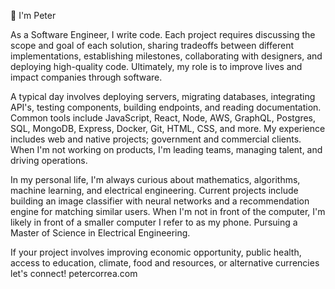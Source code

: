 👋 I'm Peter

As a Software Engineer, I write code.
Each project requires discussing the scope and goal of each solution, sharing tradeoffs between different implementations, 
establishing milestones, collaborating with designers, and deploying high-quality code. 
Ultimately, my role is to improve lives and impact companies through software.


A typical day involves deploying servers, migrating databases, integrating API's, testing components, building endpoints, 
and reading documentation. Common tools include JavaScript, React, Node, AWS, GraphQL, Postgres, SQL, MongoDB, Express, 
Docker, Git, HTML, CSS, and more. My experience includes web and native projects; government and commercial clients. 
When I'm not working on products, I'm leading teams, managing talent, and driving operations.


In my personal life, I'm always curious about mathematics, algorithms, machine learning, and electrical engineering. 
Current projects include building an image classifier with neural networks and a recommendation engine for matching similar users. 
When I'm not in front of the computer, I'm likely in front of a smaller computer I refer to as my phone. 
Pursuing a Master of Science in Electrical Engineering.


If your project involves improving economic opportunity, public health, 
access to education, climate, food and resources, or alternative currencies let's connect!
petercorrea.com
